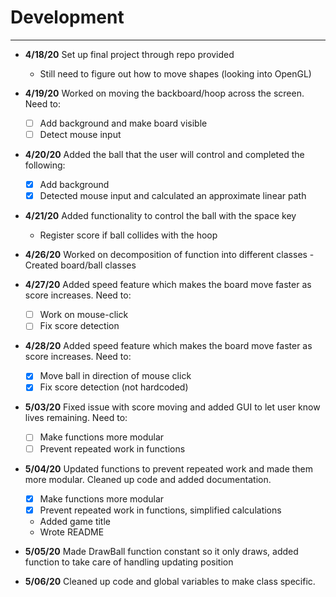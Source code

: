 # Development

---
- **4/18/20** Set up final project through repo provided
   - Still need to figure out how to move shapes (looking into OpenGL)

- **4/19/20** Worked on moving the backboard/hoop across the screen. Need to:
   - [ ] Add background and make board visible
   - [ ] Detect mouse input
   
- **4/20/20** Added the ball that the user will control and completed the following:
   - [x] Add background
   - [x] Detected mouse input and calculated an approximate linear path
   
- **4/21/20** Added functionality to control the ball with the space key
     - Register score if ball collides with the hoop
     
- **4/26/20** Worked on decomposition of function into different classes
     -Created board/ball classes

- **4/27/20** Added speed feature which makes the board move faster as score increases. Need to:  
    - [ ] Work on mouse-click
    - [ ] Fix score detection
    
- **4/28/20** Added speed feature which makes the board move faster as score increases. Need to:  
    - [x] Move ball in direction of mouse click
    - [x] Fix score detection (not hardcoded)

- **5/03/20** Fixed issue with score moving and added GUI to let user know lives remaining. Need to:
    - [ ] Make functions more modular
    - [ ] Prevent repeated work in functions 

- **5/04/20** Updated functions to prevent repeated work and made them more modular. Cleaned up code and added documentation.
     - [x] Make functions more modular
     - [x] Prevent repeated work in functions, simplified calculations
     - Added game title
     - Wrote README

- **5/05/20** Made DrawBall function constant so it only draws, added function to take care of handling updating position

- **5/06/20** Cleaned up code and global variables to make class specific. 
    
